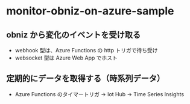 # monitor-obniz-on-azure-sample

## obniz から変化のイベントを受け取る

- webhook 型は、Azure Functions の http トリガで待ち受け
- websocket 型は Azure Web App でホスト

## 定期的にデータを取得する（時系列データ）

- Azure Functions のタイマートリガ → Iot Hub → Time Series Insights
